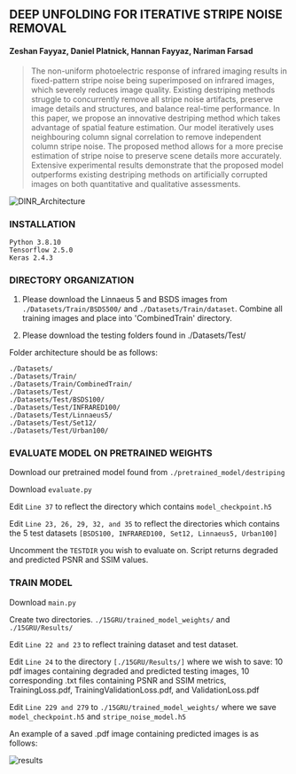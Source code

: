 ## DEEP UNFOLDING FOR ITERATIVE STRIPE NOISE REMOVAL 

#### Zeshan Fayyaz, Daniel Platnick, Hannan Fayyaz, Nariman Farsad 

> The non-uniform photoelectric response of infrared imaging results in fixed-pattern stripe noise being superimposed on infrared images, which severely reduces image quality. Existing destriping methods struggle to concurrently remove all stripe noise artifacts, preserve image details and structures, and balance real-time performance. In this paper, we propose an innovative destriping method which takes advantage of spatial feature estimation. Our model iteratively uses neighbouring column signal correlation to remove independent column stripe noise. The proposed method allows for a more precise estimation of stripe noise to preserve scene details more accurately. Extensive experimental results demonstrate that the proposed model outperforms existing destriping methods on artificially corrupted images on both quantitative and qualitative assessments. 

![DINR_Architecture](DINR_Architecture.png)

### INSTALLATION

```
Python 3.8.10
Tensorflow 2.5.0
Keras 2.4.3 
```

### DIRECTORY ORGANIZATION 

1. Please download the Linnaeus 5 and BSDS images from ```./Datasets/Train/BSDS500/``` and ```./Datasets/Train/dataset```. Combine all training images and place into 'CombinedTrain' directory. 

2. Please download the testing folders found in ./Datasets/Test/ 

Folder architecture should be as follows: 
```
./Datasets/
./Datasets/Train/
./Datasets/Train/CombinedTrain/
./Datasets/Test/
./Datasets/Test/BSDS100/
./Datasets/Test/INFRARED100/
./Datasets/Test/Linnaeus5/
./Datasets/Test/Set12/
./Datasets/Test/Urban100/
```

### EVALUATE MODEL ON PRETRAINED WEIGHTS

Download our pretrained model found from ```./pretrained_model/destriping```

Download ```evaluate.py```

Edit ```Line 37``` to reflect the directory which contains ```model_checkpoint.h5```

Edit ```Line 23, 26, 29, 32, and 35``` to reflect the directories which contains the 5 test datasets ```[BSDS100, INFRARED100, Set12, Linnaeus5, Urban100]```

Uncomment the ```TESTDIR``` you wish to evaluate on. Script returns degraded and predicted PSNR and SSIM values. 


### TRAIN MODEL

Download ```main.py```

Create two directories. ```./15GRU/trained_model_weights/``` and ```./15GRU/Results/``` 

Edit ```Line 22 and 23``` to reflect training dataset and test dataset. 

Edit ```Line 24``` to the directory ```[./15GRU/Results/]``` where we wish to save: 10 pdf images containing degraded and predicted testing images, 10 corresponding .txt files containing PSNR and SSIM metrics, TrainingLoss.pdf, TrainingValidationLoss.pdf, and ValidationLoss.pdf 

Edit ```Line 229 and 279``` to ```./15GRU/trained_model_weights/``` where we save ```model_checkpoint.h5``` and ```stripe_noise_model.h5``` 

An example of a saved .pdf image containing predicted images is as follows: 

![results](results_test.PNG)

